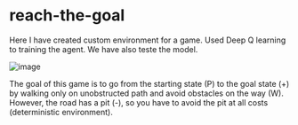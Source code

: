 # reach-the-goal
Here I have created custom environment for a game. Used Deep Q learning to training the agent. We have also teste the model. 

![image](https://user-images.githubusercontent.com/90241581/167932354-6ce21fb7-1821-4134-a28d-64c9ca2490a1.png)

The goal of this game is to go from the starting state (P) to the goal state (+) by walking only on unobstructed path and avoid obstacles on the way (W). However, the road has a pit (-), so you have to avoid the pit at all costs (deterministic environment).
